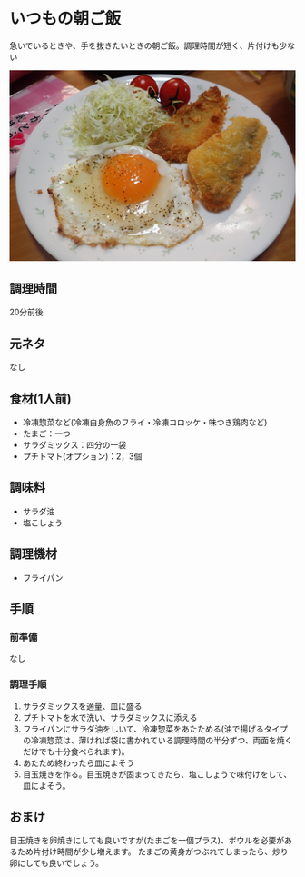 # いつもの朝ご飯

急いでいるときや、手を抜きたいときの朝ご飯。調理時間が短く、片付けも少ない

![調理写真](いつもの朝ご飯.jpg)

## 調理時間

20分前後

## 元ネタ

なし

## 食材(1人前)

* 冷凍惣菜など(冷凍白身魚のフライ・冷凍コロッケ・味つき鶏肉など)
* たまご：一つ
* サラダミックス：四分の一袋
* プチトマト(オプション)：2，3個

## 調味料

* サラダ油
* 塩こしょう

## 調理機材

* フライパン

## 手順

### 前準備

なし

### 調理手順

1. サラダミックスを適量、皿に盛る
1. プチトマトを水で洗い、サラダミックスに添える
1. フライパンにサラダ油をしいて、冷凍惣菜をあたためる(油で揚げるタイプの冷凍惣菜は、薄ければ袋に書かれている調理時間の半分ずつ、両面を焼くだけでも十分食べられます)。
1. あたため終わったら皿によそう
1. 目玉焼きを作る。目玉焼きが固まってきたら、塩こしょうで味付けをして、皿によそう。

## おまけ

目玉焼きを卵焼きにしても良いですが(たまごを一個プラス)、ボウルを必要があるため片付け時間が少し増えます。
たまごの黄身がつぶれてしまったら、炒り卵にしても良いでしょう。
